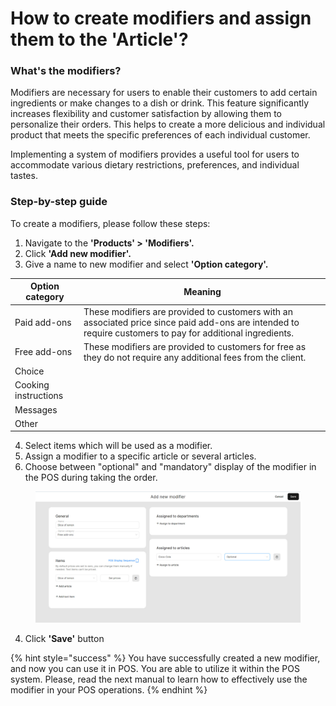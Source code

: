 # How to create modifiers and assign them to the 'Article'?

### What's the modifiers?

Modifiers are necessary for users to enable their customers to add certain ingredients or make changes to a dish or drink. This feature significantly increases flexibility and customer satisfaction by allowing them to personalize their orders. This helps to create a more delicious and individual product that meets the specific preferences of each individual customer.

Implementing a system of modifiers provides a useful tool for users to accommodate various dietary restrictions, preferences, and individual tastes.

### Step-by-step guide

To create a modifiers, please follow these steps:

1. Navigate to the **'Products' > 'Modifiers'.**
2. Click **'Add new modifier'.**
3. Give a name to new modifier and select **'Option category'.**

| Option category      | Meaning                                                                                                                                                    |
| -------------------- | ---------------------------------------------------------------------------------------------------------------------------------------------------------- |
| Paid add-ons         | These modifiers are provided to customers with an associated price since paid add-ons are intended to require customers to pay for additional ingredients. |
| Free add-ons         | These modifiers are provided to customers for free as they do not require any additional fees from the client.                                             |
| Choice               |                                                                                                                                                            |
| Cooking instructions |                                                                                                                                                            |
| Messages             |                                                                                                                                                            |
| Other                |                                                                                                                                                            |

4. Select items which will be used as a modifier.
5. Assign a modifier to a specific article or several articles.
6. Choose between "optional" and "mandatory" display of the modifier in the POS during taking the order.

<figure><img src="../../.gitbook/assets/modifier2.jpg" alt="" width="563"><figcaption></figcaption></figure>

4. Click **'Save'** button

{% hint style="success" %}
You have successfully created a new modifier, and now you can use it in POS. You are able to utilize it within the POS system. Please, read the next manual to learn how to effectively use the modifier in your POS operations.
{% endhint %}

